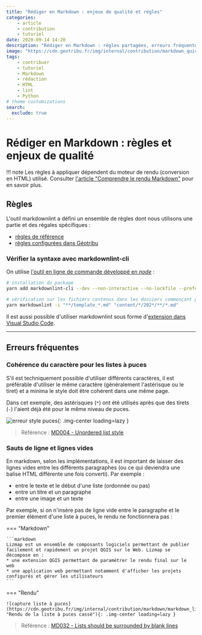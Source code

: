 ```yaml
---
title: "Rédiger en Markdown : enjeux de qualité et régles"
categories:
    - article
    - contribution
    - tutoriel
date: 2020-09-14 14:20
description: "Rédiger en Markdown : règles partagées, erreurs fréquentes et mécanismes de validation."
image: "https://cdn.geotribu.fr/img/internal/contribution/markdown_quick_exemple_rendu.png"
tags:
    - contribuer
    - tutoriel
    - Markdown
    - rédaction
    - HTML
    - lint
    - Python
# theme customizations
search:
  exclude: true
---
```


# Rédiger en Markdown : règles et enjeux de qualité

!!! note
    Les règles à appliquer dépendent du moteur de rendu (conversion en HTML) utilisé. Consulter [l'article "Comprendre le rendu Markdown"](/contribuer/build_site/markdown_engine/#specificites) pour en savoir plus.

## Règles

L'outil markdownlint a défini un ensemble de règles dont nous utilisons une partie et des régales spécifiques :

- [règles de référence](https://github.com/DavidAnson/markdownlint/blob/main/doc/Rules.md)
- [règles configurées dans Géotribu](https://github.com/geotribu/website/blob/master/.markdownlint.json)

### Vérifier la syntaxe avec markdownlint-cli

On utilise [l'outil en ligne de commande développé en _node_](https://github.com/igorshubovych/markdownlint-cli) :

```bash
# installation du package
yarn add markdownlint-cli --dev --non-interactive --no-lockfile --prefer-offline

# vérification sur les fichiers contenus dans les dossiers commençant par '202'
yarn markdownlint -i "**/template_*.md" "content/*/202*/**/*.md"
```

Il est aussi possible d'utiliser markdownlint sous forme d'[extension dans Visual Studio Code](https://marketplace.visualstudio.com/items?itemName=DavidAnson.vscode-markdownlint).

----

## Erreurs fréquentes

### Cohérence du caractère pour les listes à puces

S'il est techniquement possible d'utiliser différents caractères, il est préférable d'utiliser le même caractère (généralement l'astérisque ou le tiret) et a minima le style doit être cohérent dans une même page.

Dans cet exemple, des astérisques (`*`) ont été utilisés après que des tirets (`-`) l'aient déjà été pour le même niveau de puces.

![erreur style puces](https://user-images.githubusercontent.com/1596222/92222985-186a0200-eea0-11ea-9887-21fdbce10080.png "Signalement de l'erreur dans Visual Studio Code"){: .img-center loading=lazy }

> Référence : [MD004 - Unordered list style](https://github.com/DavidAnson/markdownlint/blob/main/doc/Rules.md)

### Sauts de ligne et lignes vides

En markdown, selon les implémentations, il est important de laisser des lignes vides entre les différents paragraphes (ou ce qui deviendra une balise HTML différente une fois converti). Par exemple :

- entre le texte et le début d'une liste (ordonnée ou pas)
- entre un titre et un paragraphe
- entre une image et un texte

Par exemple, si on n'insère pas de ligne vide entre le paragraphe et le premier élément d'une liste à puces, le rendu ne fonctionnera pas :

<!-- markdownlint-disable MD046 -->
=== "Markdown"

    ```markdown
    Lizmap est un ensemble de composants logiciels permettant de publier facilement et rapidement un projet QGIS sur le Web. Lizmap se décompose en :
    * une extension QGIS permettant de paramétrer le rendu final sur le web
    * une application web permettant notamment d'afficher les projets configurés et gérer les utilisateurs
    ```

=== "Rendu"

    ![capture liste à puces](https://cdn.geotribu.fr/img/internal/contribution/markdown/markdown_list_broken.png "Rendu de la liste à puces cassé"){: .img-center loading=lazy }
<!-- markdownlint-enable MD046 -->

> Référence : [MD032 - Lists should be surrounded by blank lines](https://github.com/DavidAnson/markdownlint/blob/main/doc/Rules.md#md032---lists-should-be-surrounded-by-blank-lines)

<!-- Hyperlinks references -->
[Markdown]: https://daringfireball.net/projects/markdown/
[syntaxe]: https://daringfireball.net/projects/markdown/syntax
[StackEdit]: https://stackedit.io/
[Upmath]: https://upmath.me/
